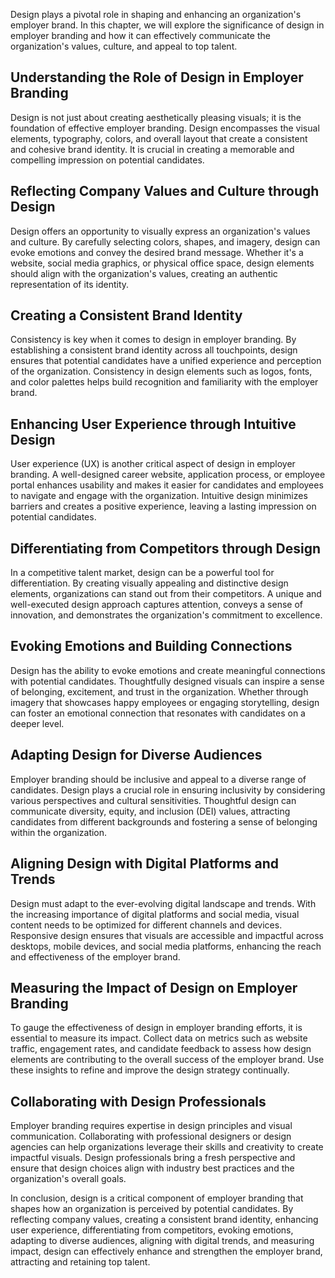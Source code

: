 
Design plays a pivotal role in shaping and enhancing an organization's employer brand. In this chapter, we will explore the significance of design in employer branding and how it can effectively communicate the organization's values, culture, and appeal to top talent.

Understanding the Role of Design in Employer Branding
-----------------------------------------------------

Design is not just about creating aesthetically pleasing visuals; it is the foundation of effective employer branding. Design encompasses the visual elements, typography, colors, and overall layout that create a consistent and cohesive brand identity. It is crucial in creating a memorable and compelling impression on potential candidates.

Reflecting Company Values and Culture through Design
----------------------------------------------------

Design offers an opportunity to visually express an organization's values and culture. By carefully selecting colors, shapes, and imagery, design can evoke emotions and convey the desired brand message. Whether it's a website, social media graphics, or physical office space, design elements should align with the organization's values, creating an authentic representation of its identity.

Creating a Consistent Brand Identity
------------------------------------

Consistency is key when it comes to design in employer branding. By establishing a consistent brand identity across all touchpoints, design ensures that potential candidates have a unified experience and perception of the organization. Consistency in design elements such as logos, fonts, and color palettes helps build recognition and familiarity with the employer brand.

Enhancing User Experience through Intuitive Design
--------------------------------------------------

User experience (UX) is another critical aspect of design in employer branding. A well-designed career website, application process, or employee portal enhances usability and makes it easier for candidates and employees to navigate and engage with the organization. Intuitive design minimizes barriers and creates a positive experience, leaving a lasting impression on potential candidates.

Differentiating from Competitors through Design
-----------------------------------------------

In a competitive talent market, design can be a powerful tool for differentiation. By creating visually appealing and distinctive design elements, organizations can stand out from their competitors. A unique and well-executed design approach captures attention, conveys a sense of innovation, and demonstrates the organization's commitment to excellence.

Evoking Emotions and Building Connections
-----------------------------------------

Design has the ability to evoke emotions and create meaningful connections with potential candidates. Thoughtfully designed visuals can inspire a sense of belonging, excitement, and trust in the organization. Whether through imagery that showcases happy employees or engaging storytelling, design can foster an emotional connection that resonates with candidates on a deeper level.

Adapting Design for Diverse Audiences
-------------------------------------

Employer branding should be inclusive and appeal to a diverse range of candidates. Design plays a crucial role in ensuring inclusivity by considering various perspectives and cultural sensitivities. Thoughtful design can communicate diversity, equity, and inclusion (DEI) values, attracting candidates from different backgrounds and fostering a sense of belonging within the organization.

Aligning Design with Digital Platforms and Trends
-------------------------------------------------

Design must adapt to the ever-evolving digital landscape and trends. With the increasing importance of digital platforms and social media, visual content needs to be optimized for different channels and devices. Responsive design ensures that visuals are accessible and impactful across desktops, mobile devices, and social media platforms, enhancing the reach and effectiveness of the employer brand.

Measuring the Impact of Design on Employer Branding
---------------------------------------------------

To gauge the effectiveness of design in employer branding efforts, it is essential to measure its impact. Collect data on metrics such as website traffic, engagement rates, and candidate feedback to assess how design elements are contributing to the overall success of the employer brand. Use these insights to refine and improve the design strategy continually.

Collaborating with Design Professionals
---------------------------------------

Employer branding requires expertise in design principles and visual communication. Collaborating with professional designers or design agencies can help organizations leverage their skills and creativity to create impactful visuals. Design professionals bring a fresh perspective and ensure that design choices align with industry best practices and the organization's overall goals.

In conclusion, design is a critical component of employer branding that shapes how an organization is perceived by potential candidates. By reflecting company values, creating a consistent brand identity, enhancing user experience, differentiating from competitors, evoking emotions, adapting to diverse audiences, aligning with digital trends, and measuring impact, design can effectively enhance and strengthen the employer brand, attracting and retaining top talent.
